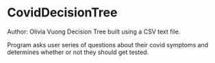 # CovidDecisionTree

Author: Olivia Vuong
Decision Tree built using a CSV text file.

Program asks user series of questions about their covid symptoms 
and determines whether or not they should get tested.
